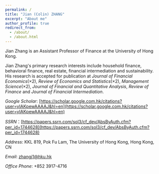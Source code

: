 ```yaml
---
permalink: /
title: "Jian (Colin) ZHANG"
excerpt: "About me"
author_profile: true
redirect_from: 
  - /about/
  - /about.html
---
```



Jian Zhang is an Assistant Professor of Finance at the University of Hong Kong.

Jian Zhang's primary research interests include household finance, behavioral finance, real estate, financial intermediation and sustainability. His research is accepted for publication at *Journal of Financial Economics*(×2), *Review of Economics and Statistics*(×2),  *Management Science*(×2), *Journal of Financial and Quantitative Analysis*, *Review of Finance* and *Journal of Financial Intermediation*.

*Google Scholar*: [https://scholar.google.com.hk/citations?user=yIAKpewAAAAJ&hl=en](https://scholar.google.com.hk/citations?user=yIAKpewAAAAJ&hl=en)

*SSRN*：[https://papers.ssrn.com/sol3/cf_dev/AbsByAuth.cfm?per_id=1744628](https://papers.ssrn.com/sol3/cf_dev/AbsByAuth.cfm?per_id=1744628)

*Address*: KKL 819, Pok Fu Lam, The University of Hong Kong, Hong Kong, CN 

*Email*: zhangj1@hku.hk

*Office Phone*: +852 3917-4716